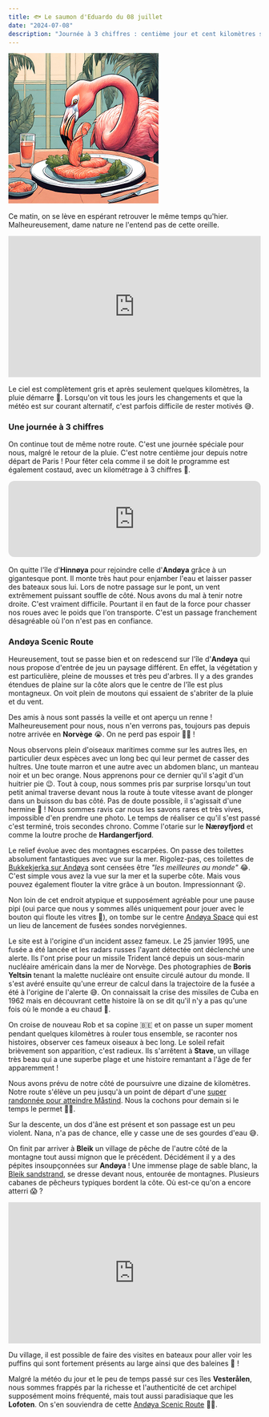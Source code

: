 ```yaml
---
title: 🐟 Le saumon d'Eduardo du 08 juillet
date: "2024-07-08"
description: "Journée à 3 chiffres : centième jour et cent kilomètres sur les surprenantes îles d'Hinnøya et d'Andøya !"
---
```


![Saumon d'Eduardo](../saumon_eduardo.png)

Ce matin, on se lève en espérant retrouver le même temps qu'hier. Malheureusement, dame nature ne l'entend pas de cette oreille.

<div style="width: 100%; height: 0; position: relative; padding-bottom: 56%;"><iframe src="https://giphy.com/embed/YOkrK8agZLEk2cXeLi" style="top: 0; left: 0; width: 100%; height: 100%; position: absolute; border: 0;" allowfullscreen scrolling="no" allow="encrypted-media;" class="giphy-embed"></iframe></div> 

Le ciel est complètement gris et après seulement quelques kilomètres, la pluie démarre 🙁. Lorsqu'on vit tous les jours les changements et que la météo est sur courant alternatif, c'est parfois  difficile de rester motivés 😅.

### Une journée à 3 chiffres
On continue tout de même notre route. C'est une journée spéciale pour nous, malgré le retour de la pluie. C'est notre centième jour depuis notre départ de Paris ! Pour fêter cela comme il se doit le programme est également costaud, avec un kilométrage à 3 chiffres 🥳.

<iframe style="border-radius:12px" src="https://open.spotify.com/embed/track/7N3PAbqfTjSEU1edb2tY8j?utm_source=generator" width="100%" height="152" frameBorder="0" allow="autoplay; clipboard-write; encrypted-media; picture-in-picture" loading="lazy"></iframe>

On quitte l'île d'**Hinnøya** pour rejoindre celle d'**Andøya** grâce à un gigantesque pont. Il monte très haut pour enjamber l'eau et laisser passer des bateaux sous lui. Lors de notre passage sur le pont, un vent extrêmement puissant souffle de côté. Nous avons du mal à tenir notre droite. C'est vraiment difficile. Pourtant il en faut de la force pour chasser nos roues avec le poids que l'on transporte. C'est un passage franchement désagréable où l'on n'est pas en confiance.

### Andøya Scenic Route

Heureusement, tout se passe bien et on redescend sur l'île d'**Andøya** qui nous propose d'entrée de jeu un paysage différent. En effet, la végétation y est particulière, pleine de mousses et très peu d'arbres. Il y a des grandes étendues de plaine sur la côte alors que le centre de l'île est plus montagneux. On voit plein de moutons qui essaient de s'abriter de la pluie et du vent.

Des amis à nous sont passés la veille et ont aperçu un renne ! Malheureusement pour nous, nous n'en verrons pas, toujours pas depuis notre arrivée en **Norvège** 😭. On ne perd pas espoir 💪🏼 !

Nous observons plein d'oiseaux maritimes comme sur les autres îles, en particulier deux espèces avec un long bec qui leur permet de casser des huîtres. Une toute marron et une autre avec un abdomen blanc, un manteau noir et un bec orange. Nous apprenons pour ce dernier qu'il s'agit d'un huitrier pie 😉. Tout à coup, nous sommes pris par surprise lorsqu'un tout petit animal traverse devant nous la route à toute vitesse avant de plonger dans un buisson du bas côté. Pas de doute possible, il s'agissait d'une hermine 🤩 ! Nous sommes ravis car nous les savons rares et très vives, impossible d'en prendre une photo. Le temps de réaliser ce qu'il s'est passé c'est terminé, trois secondes chrono. Comme l'otarie sur le **Nærøyfjord** et comme la loutre proche de **Hardangerfjord**.

Le relief évolue avec des montagnes escarpées. On passe des toilettes absolument fantastiques avec vue sur la mer. Rigolez-pas, ces toilettes de [Bukkekjerka sur Andøya](https://www.visitnorway.com/plan-your-trip/travel-tips-a-z/norwegian-scenic-routes/worlds-best-toilets/) sont censées être *"les meilleures au monde"* 😂. C'est simple vous avez la vue sur la mer et la superbe côte. Mais vous pouvez également flouter la vitre grâce à un bouton. Impressionnant 😮.

Non loin de cet endroit atypique et supposément agréable pour une pause pipi (oui parce que nous y sommes allés uniquement pour jouer avec le bouton qui floute les vitres 😬), on tombe sur le centre [Andøya Space](https://www.visitnorway.com/things-to-do/art-culture/travel-to-space-at-andoya/) qui est un lieu de lancement de fusées sondes norvégiennes.

Le site est à l'origine d'un incident assez fameux. Le 25 janvier 1995, une fusée a été lancée et les radars russes l'ayant détectée ont déclenché une alerte. Ils l'ont prise pour un missile Trident lancé depuis un sous-marin nucléaire américain dans la mer de Norvège. Des photographies de **Boris Yeltsin** tenant la malette nucléaire ont ensuite circulé autour du monde. Il s'est avéré ensuite qu'une erreur de calcul dans la trajectoire de la fusée a été à l'origine de l'alerte 😅. On connaissait la crise des missiles de Cuba en 1962 mais en découvrant cette histoire là on se dit qu'il n'y a pas qu'une fois où le monde a eu chaud 🥵.

On croise de nouveau Rob et sa copine 🇧🇪 et on passe un super moment pendant quelques kilomètres à rouler tous ensemble, se raconter nos histoires, observer ces fameux oiseaux à bec long. Le soleil refait brièvement son apparition, c'est radieux. Ils s'arrêtent à **Stave**, un village très beau qui a une superbe plage et une histoire remantant a l'âge de fer apparemment !

Nous avons prévu de notre côté de poursuivre une dizaine de kilomètres. Notre route s'élève un peu jusqu'à un point de départ d'une [super randonnée pour atteindre Måstind](https://www.visitnorway.com/listings/m%C3%A5tind-(408-masl)-in-vester%C3%A5len/228686/). Nous la cochons pour demain si le temps le permet 🤞🏼.

Sur la descente, un dos d'âne est présent et son passage est un peu violent. Nana, n'a pas de chance, elle y casse une de ses gourdes d'eau 😅.

On finit par arriver à **Bleik** un village de pêche de l'autre côté de la montagne tout aussi mignon que le précédent. Décidément il y a des pépites insoupçonnées sur **Andøya** ! Une immense plage de sable blanc, la [Bleik sandstrand](https://www.outdooractive.com/mobile/en/poi/vesteralen/bleik-beach/56039260/), se dresse devant nous, entourée de montagnes. Plusieurs cabanes de pêcheurs typiques bordent la côte. Où est-ce qu'on a encore atterri 😱 ?

<div style="width: 100%; height: 0; position: relative; padding-bottom: 56%;"><iframe src="https://giphy.com/embed/VWZUOQ2jPGviE" style="top: 0; left: 0; width: 100%; height: 100%; position: absolute; border: 0;" allowfullscreen scrolling="no" allow="encrypted-media;" class="giphy-embed"></iframe></div> 

Du village, il est possible de faire des visites en bateaux pour aller voir les puffins qui sont fortement présents au large ainsi que des baleines 🐋 !

Malgré la météo du jour et le peu de temps passé sur ces îles **Vesterålen**, nous sommes frappés par la richesse et l'authenticité de cet archipel supposément moins fréquenté, mais tout aussi paradisiaque que les **Lofoten**. On s'en souviendra de cette 
[Andøya Scenic Route](https://www.visitnorway.com/places-to-go/northern-norway/vesteralen/andoya-scenic-route/) 👍🏼.
